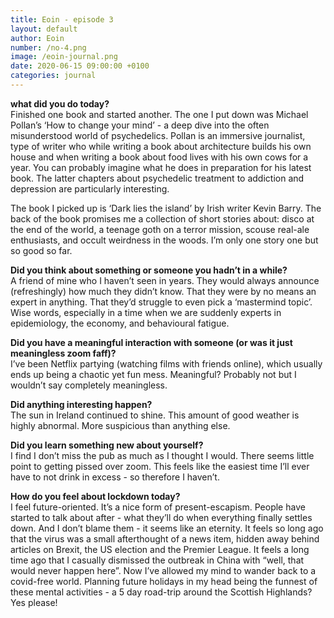 ```yaml
---
title: Eoin - episode 3
layout: default
author: Eoin
number: /no-4.png
image: /eoin-journal.png
date: 2020-06-15 09:00:00 +0100
categories: journal
---
```


**what did you do today?**
<br>
Finished one book and started another. The one I put down was Michael Pollan’s ‘How to change your mind’ - a deep dive into the often misunderstood world of psychedelics. Pollan is an immersive journalist, type of writer who while writing a book about architecture builds his own house and when writing a book about food lives with his own cows for a year. You can probably imagine what he does in preparation for his latest book. The latter chapters about psychedelic treatment to addiction and depression are particularly interesting. 

The book I picked up is ‘Dark lies the island’ by Irish writer Kevin Barry. The back of the book promises me a collection of short stories about: disco at the end of the world, a teenage goth on a terror mission, scouse real-ale enthusiasts, and occult weirdness in the woods. I’m only one story one but so good so far. 

**Did you think about something or someone you hadn’t in a while?**
<br>
A friend of mine who I haven’t seen in years. They would always announce (refreshingly) how much they didn’t know. That they were by no means an expert in anything. That they’d struggle to even pick a ‘mastermind topic’. Wise words, especially in a time when we are suddenly experts in epidemiology, the economy, and behavioural fatigue. 

**Did you have a meaningful interaction with someone (or was it just meaningless zoom faff)?**
<br>
I’ve been Netflix partying (watching films with friends online), which usually ends up being a chaotic yet fun mess. Meaningful? Probably not but I wouldn’t say completely meaningless. 

**Did anything interesting happen?**
<br>
The sun in Ireland continued to shine. This amount of good weather is highly abnormal. More suspicious than anything else. 

**Did you learn something new about yourself?**
<br>
I find I don’t miss the pub as much as I thought I would. There seems little point to getting pissed over zoom. This feels like the easiest time I’ll ever have to not drink in excess - so therefore I haven’t.

**How do you feel about lockdown today?**
<br>
I feel future-oriented. It’s a nice form of present-escapism. People have started to talk about after - what they’ll do when everything finally settles down. And I don’t blame them - it seems like an eternity. It feels so long ago that the virus was a small afterthought of a news item, hidden away behind articles on Brexit, the US election and the Premier League. It feels a long time ago that I casually dismissed the outbreak in China with “well, that would never happen here”. Now I’ve allowed my mind to wander back to a covid-free world. Planning future holidays in my head being the funnest of these mental activities - a 5 day road-trip around the Scottish Highlands? Yes please!